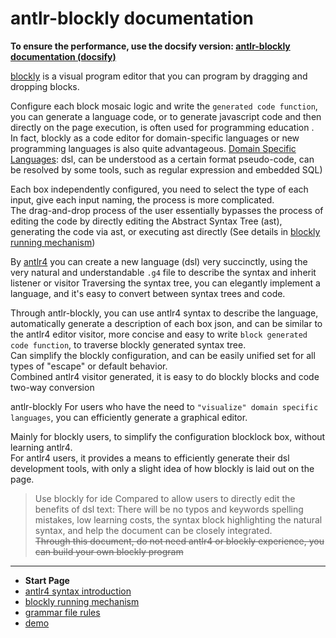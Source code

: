 # antlr-blockly documentation

**To ensure the performance, use the docsify version: [antlr-blockly documentation (docsify)](https://zhaouv.github.io/antlr-blockly/docs/#/en/README)**

[blockly](https://github.com/google/blockly) is a visual program editor that you can program by dragging and dropping blocks.

Configure each block mosaic logic and write the `generated code function`, you can generate a language code, or to generate javascript code and then directly on the page execution, is often used for programming education .  
In fact, blockly as a code editor for domain-specific languages ​​or new programming languages ​​is also quite advantageous. [Domain Specific Languages](https://en.wikipedia.org/wiki/Domain-specific_language): dsl, can be understood as a certain format pseudo-code, can be resolved by some tools, such as regular expression and embedded SQL)

Each box independently configured, you need to select the type of each input, give each input naming, the process is more complicated.  
The drag-and-drop process of the user essentially bypasses the process of editing the code by directly editing the Abstract Syntax Tree (ast), generating the code via ast, or executing ast directly (See details in [blockly running mechanism](blockly.md))

By [antlr4](https://github.com/antlr/antlr4) you can create a new language (dsl) very succinctly, using the very natural and understandable `.g4` file to describe the syntax and inherit listener or visitor Traversing the syntax tree, you can elegantly implement a language, and it's easy to convert between syntax trees and code.

Through antlr-blockly, you can use antlr4 syntax to describe the language, automatically generate a description of each box json, and can be similar to the antlr4 editor visitor, more concise and easy to write `block generated code function`, to traverse blockly generated syntax tree.  
Can simplify the blockly configuration, and can be easily unified set for all types of "escape" or default behavior.  
Combined antlr4 visitor generated, it is easy to do blockly blocks and code two-way conversion

antlr-blockly For users who have the need to `"visualize" domain specific languages`, you can efficiently generate a graphical editor.

Mainly for blockly users, to simplify the configuration blocklock box, without learning antlr4.  
For antlr4 users, it provides a means to efficiently generate their dsl development tools, with only a slight idea of ​​how blockly is laid out on the page.

> Use blockly for ide Compared to allow users to directly edit the benefits of dsl text: There will be no typos and keywords spelling mistakes, low learning costs, the syntax block highlighting the natural syntax, and help the document can be closely integrated.  
> ~~Through this document, do not need antlr4 or blockly experience, you can build your own blockly program~~

- - -

- **Start Page**
- [antlr4 syntax introduction](en/antlr4.md)
- [blockly running mechanism](en/blockly.md)
- [grammar file rules](en/grammarfile.md)
- [demo](en/demo.md)